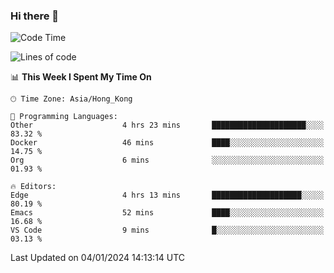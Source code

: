### Hi there 👋

<!--
**nicehiro/nicehiro** is a ✨ _special_ ✨ repository because its `README.md` (this file) appears on your GitHub profile.

Here are some ideas to get you started:

- 🔭 I’m currently working on ...
- 🌱 I’m currently learning ...
- 👯 I’m looking to collaborate on ...
- 🤔 I’m looking for help with ...
- 💬 Ask me about ...
- 📫 How to reach me: ...
- 😄 Pronouns: ...
- ⚡ Fun fact: ...
-->

<!--START_SECTION:waka-->
![Code Time](http://img.shields.io/badge/Code%20Time-187%20hrs%2049%20mins-blue)

![Lines of code](https://img.shields.io/badge/From%20Hello%20World%20I%27ve%20Written-2.6%20million%20lines%20of%20code-blue)

📊 **This Week I Spent My Time On** 

```text
🕑︎ Time Zone: Asia/Hong_Kong

💬 Programming Languages: 
Other                    4 hrs 23 mins       █████████████████████░░░░   83.32 % 
Docker                   46 mins             ████░░░░░░░░░░░░░░░░░░░░░   14.75 % 
Org                      6 mins              ░░░░░░░░░░░░░░░░░░░░░░░░░   01.93 % 

🔥 Editors: 
Edge                     4 hrs 13 mins       ████████████████████░░░░░   80.19 % 
Emacs                    52 mins             ████░░░░░░░░░░░░░░░░░░░░░   16.68 % 
VS Code                  9 mins              █░░░░░░░░░░░░░░░░░░░░░░░░   03.13 % 
```


 Last Updated on 04/01/2024 14:13:14 UTC
<!--END_SECTION:waka-->
